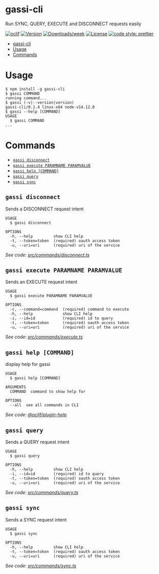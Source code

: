 # gassi-cli

Run SYNC, QUERY, EXECUTE and DISCONNECT requests easily

[![oclif](https://img.shields.io/badge/cli-oclif-brightgreen.svg)](https://oclif.io)
[![Version](https://img.shields.io/npm/v/gassi-cli.svg)](https://npmjs.org/package/gassi-cli)
[![Downloads/week](https://img.shields.io/npm/dw/gassi-cli.svg)](https://npmjs.org/package/gassi-cli)
[![License](https://img.shields.io/npm/l/gassi-cli.svg)](https://github.com/Spissable/gassi-cli/blob/master/package.json)
[![code style: prettier](https://img.shields.io/badge/code_style-prettier-ff69b4.svg?style=flat-square)](https://github.com/prettier/prettier)

<!-- toc -->
* [gassi-cli](#gassi-cli)
* [Usage](#usage)
* [Commands](#commands)
<!-- tocstop -->

# Usage

<!-- usage -->
```sh-session
$ npm install -g gassi-cli
$ gassi COMMAND
running command...
$ gassi (-v|--version|version)
gassi-cli/0.1.4 linux-x64 node-v14.12.0
$ gassi --help [COMMAND]
USAGE
  $ gassi COMMAND
...
```
<!-- usagestop -->

# Commands

<!-- commands -->
* [`gassi disconnect`](#gassi-disconnect)
* [`gassi execute PARAMNAME PARAMVALUE`](#gassi-execute-paramname-paramvalue)
* [`gassi help [COMMAND]`](#gassi-help-command)
* [`gassi query`](#gassi-query)
* [`gassi sync`](#gassi-sync)

## `gassi disconnect`

Sends a DISCONNECT request intent

```
USAGE
  $ gassi disconnect

OPTIONS
  -h, --help         show CLI help
  -t, --token=token  (required) oauth access token
  -u, --uri=uri      (required) uri of the service
```

_See code: [src/commands/disconnect.ts](https://github.com/Spissable/gassi-cli/blob/v0.1.4/src/commands/disconnect.ts)_

## `gassi execute PARAMNAME PARAMVALUE`

Sends an EXECUTE request intent

```
USAGE
  $ gassi execute PARAMNAME PARAMVALUE

OPTIONS
  -c, --command=command  (required) command to execute
  -h, --help             show CLI help
  -i, --id=id            (required) id to query
  -t, --token=token      (required) oauth access token
  -u, --uri=uri          (required) uri of the service
```

_See code: [src/commands/execute.ts](https://github.com/Spissable/gassi-cli/blob/v0.1.4/src/commands/execute.ts)_

## `gassi help [COMMAND]`

display help for gassi

```
USAGE
  $ gassi help [COMMAND]

ARGUMENTS
  COMMAND  command to show help for

OPTIONS
  --all  see all commands in CLI
```

_See code: [@oclif/plugin-help](https://github.com/oclif/plugin-help/blob/v3.2.0/src/commands/help.ts)_

## `gassi query`

Sends a QUERY request intent

```
USAGE
  $ gassi query

OPTIONS
  -h, --help         show CLI help
  -i, --id=id        (required) id to query
  -t, --token=token  (required) oauth access token
  -u, --uri=uri      (required) uri of the service
```

_See code: [src/commands/query.ts](https://github.com/Spissable/gassi-cli/blob/v0.1.4/src/commands/query.ts)_

## `gassi sync`

Sends a SYNC request intent

```
USAGE
  $ gassi sync

OPTIONS
  -h, --help         show CLI help
  -t, --token=token  (required) oauth access token
  -u, --uri=uri      (required) uri of the service
```

_See code: [src/commands/sync.ts](https://github.com/Spissable/gassi-cli/blob/v0.1.4/src/commands/sync.ts)_
<!-- commandsstop -->
